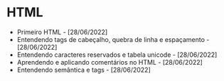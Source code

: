 # HTML
- Primeiro HTML - [28/06/2022]
- Entendendo tags de cabeçalho, quebra de linha e espaçamento - [28/06/2022]
- Entendendo caracteres reservados e tabela unicode - [28/06/2022]
- Aprendendo e aplicando comentários no HTML - [28/06/2022]
- Entendendo semântica e tags - [28/06/2022]